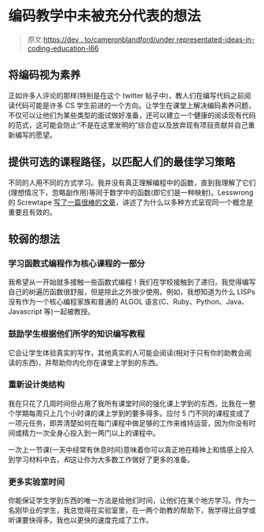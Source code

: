 # 编码教学中未被充分代表的想法

> 原文:[https://dev . to/cameronblandford/under representated-ideas-in-coding-education-l66](https://dev.to/cameronblandford/underrepresented-ideas-in-coding-pedagogy-l66)

## [](#approaching-coding-as-literacy)将编码视为素养

正如许多人评论的那样(特别是在这个 twitter 帖子中)，教人们在编写代码之前阅读代码可能是许多 CS 学生前进的一个方向。让学生在课堂上解决编码素养问题，不仅可以让他们为某些类型的面试做好准备，还可以建立一个健康的阅读现有代码的范式，这可能会防止“不是在这里发明的”综合症以及放弃现有项目贡献并自己重新编写的愿望。

## [](#providing-optional-curricular-pathways-to-match-peoples-optimal-learning-strategies)提供可选的课程路径，以匹配人们的最佳学习策略

不同的人用不同的方式学习。我并没有真正理解编程中的函数，直到我理解了它们(理想情况下，忽略副作用)等同于数学中的函数(即它们是一种映射)。Lesswrong 的 Screwtape [写了一篇很棒的文章](https://www.lesswrong.com/posts/Q924oPJzK92FifuFg/write-a-thousand-roads-to-rome)，讲述了为什么以多种方式呈现同一个概念是重要且有效的。

## [](#weaker-ideas)较弱的想法

### [](#learning-functional-programming-as-part-of-the-core-curriculum)学习函数式编程作为核心课程的一部分

我希望从一开始就多接触一些函数式编程！我们在学校接触到了递归，我觉得编写自己的树遍历函数很舒服，但是除此之外很少使用。例如，我想知道为什么 LISPs 没有作为一个核心编程家族和普通的 ALGOL 语言(C、Ruby、Python、Java、Javascript 等)一起被教授。

### 鼓励学生根据他们所学的知识编写教程

它会让学生体验真实的写作，其他真实的人可能会阅读(相对于只有你的助教会阅读的东西)，并帮助你内化你在课堂上学到的东西。

### [](#redesign-of-class-structure)重新设计类结构

我在只花了几周时间但占用了我所有课堂时间的强化课上学到的东西，比我在一整个学期每周只上几个小时课的课上学到的要多得多。应付 5 门不同的课程变成了一项元任务，即弄清楚如何在每门课程中做足够的工作来维持运营，因为你没有时间或精力一次全身心投入到一两门以上的课程中。

一次上一节课(一天中经常有休息时间)意味着你可以真正地在精神上和情感上投入到学习材料中去，*和*这让你为大多数工作做好了更多的准备。

### [](#more-lab-time)更多实验室时间

你能保证学生学到东西的唯一方法是给他们时间，让他们在某个地方学习。作为一名刚毕业的学生，我总觉得在实验室里，在一两个助教的帮助下，我学得比自学或听课要快得多。我也以更快的速度完成了工作。